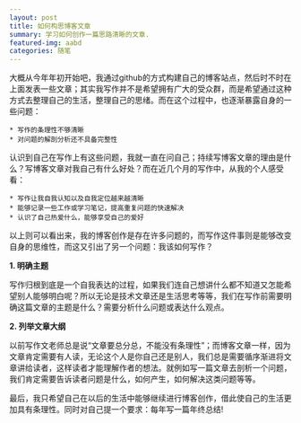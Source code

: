 ```yaml
---
layout: post
title: 如何构思博客文章
summary: 学习如何创作一篇思路清晰的文章.
featured-img: aabd
categories: 随笔
---
```


大概从今年年初开始吧，我通过github的方式构建自己的博客站点，然后时不时在上面发表一些文章；其实我写作并不是希望拥有广大的受众群，而是希望通过这种方式去整理自己的生活，整理自己的思绪。而在这个过程中，也逐渐暴露自身的一些问题：
	
	* 写作的条理性不够清晰
	* 对问题的解剖分析还不具备完整性


认识到自己在写作上有这些问题，我就一直在问自己；持续写博客文章的理由是什么？写博客文章对我自己有什么好处？而在近几个月的写作中，从我的个人感受看：
	
	* 写作让我自我认知以及自我定位越来越清晰
	* 能够记录一些工作或学习笔记，提高重复问题的快速解决
	* 认识了自己热爱什么，能够享受自己的爱好	


以上则可以看出来，我的博客创作是存在许多问题的，而写作这件事则是能够改变自身的思维性，而这又引出了另一个问题：我该如何写作？


**1. 明确主题**

写作归根到底是一个自我表达的过程，如果我们连自己想讲什么都不知道又怎能希望别人能够明白呢？所以无论是技术文章还是生活思考等等，我们在写作前需要明确这篇文章的主题是什么？需要分析什么问题或表达什么观点。

**2. 列举文章大纲**

以前写作文老师总是说“文章要总分总，不能没有条理性”；而博客文章一样，因为文章肯定需要有人读，无论这个人是你自己还是别人，我们总是需要循序渐进将文章讲给读者，这样读者才能理解作者的想法。就例如写一篇文章去剖析一个问题，我们肯定需要告诉读者问题是什么，如何产生，如何解决这类问题等等。


最后，我只希望自己在以后的生活中能够继续进行博客创作，借此使自己的生活更加具有条理性。同时对自己提一个要求：每年写一篇年终总结!


